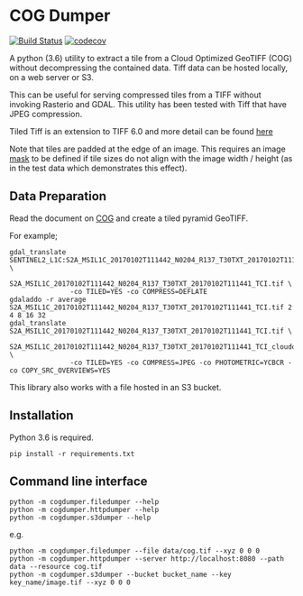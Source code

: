 # COG Dumper

[![Build Status](https://travis-ci.org/mapbox/COGDumper.svg?branch=master)](https://travis-ci.org/mapbox/COGDumper) [![codecov](https://codecov.io/gh/mapbox/COGDumper/branch/master/graph/badge.svg?token=Yd3y5aTvGo)](https://codecov.io/gh/mapbox/COGDumper)

A python (3.6) utility to extract a tile from a Cloud Optimized GeoTIFF (COG) without decompressing the contained data. Tiff data can be hosted locally, on a web server or S3.

This can be useful for serving compressed tiles from a TIFF without invoking Rasterio and GDAL. This utility has been tested with Tiff that have JPEG compression.

Tiled Tiff is an extension to TIFF 6.0 and more detail can be found [here](http://www.alternatiff.com/resources/TIFFphotoshop.pdf)

Note that tiles are padded at the edge of an image. This requires an image [mask](https://trac.osgeo.org/gdal/wiki/rfc15_nodatabitmask) to be defined if tile sizes do not align with the image width / height (as in the test data which demonstrates this effect).


## Data Preparation

Read the document on [COG](https://trac.osgeo.org/gdal/wiki/CloudOptimizedGeoTIFF) and create a tiled pyramid GeoTIFF.

For example;

```
gdal_translate SENTINEL2_L1C:S2A_MSIL1C_20170102T111442_N0204_R137_T30TXT_20170102T111441.SAFE/MTD_MSIL1C.xml:TCI:EPSG_32630 \
               S2A_MSIL1C_20170102T111442_N0204_R137_T30TXT_20170102T111441_TCI.tif \
               -co TILED=YES -co COMPRESS=DEFLATE
gdaladdo -r average  S2A_MSIL1C_20170102T111442_N0204_R137_T30TXT_20170102T111441_TCI.tif 2 4 8 16 32
gdal_translate S2A_MSIL1C_20170102T111442_N0204_R137_T30TXT_20170102T111441_TCI.tif \
               S2A_MSIL1C_20170102T111442_N0204_R137_T30TXT_20170102T111441_TCI_cloudoptimized_2.tif \
               -co TILED=YES -co COMPRESS=JPEG -co PHOTOMETRIC=YCBCR -co COPY_SRC_OVERVIEWS=YES
```

This library also works with a file hosted in an S3 bucket.

## Installation

Python 3.6 is required.

`pip install -r requirements.txt`

## Command line interface

```
python -m cogdumper.filedumper --help
python -m cogdumper.httpdumper --help
python -m cogdumper.s3dumper --help
```

e.g.

```
python -m cogdumper.filedumper --file data/cog.tif --xyz 0 0 0
python -m cogdumper.httpdumper --server http://localhost:8080 --path data --resource cog.tif
python -m cogdumper.s3dumper --bucket bucket_name --key key_name/image.tif --xyz 0 0 0
```
